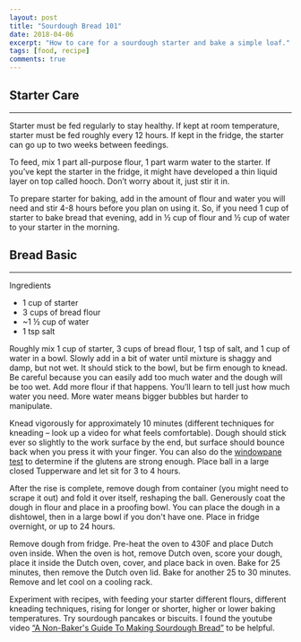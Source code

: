 ```yaml
---
layout: post
title: "Sourdough Bread 101"
date: 2018-04-06
excerpt: "How to care for a sourdough starter and bake a simple loaf."
tags: [food, recipe]
comments: true
---
```


## Starter Care
* * *

Starter must be fed regularly to stay healthy. If kept at room temperature, starter must be fed roughly every 12 hours. If kept in the fridge, the starter can go up to two weeks between feedings. 

To feed, mix 1 part all-purpose flour, 1 part warm water to the starter. If you’ve kept the starter in the fridge, it might have developed a thin liquid layer on top called hooch. Don’t worry about it, just stir it in. 

To prepare starter for baking, add in the amount of flour and water you will need and stir 4-8 hours before you plan on using it. So, if you need 1 cup of starter to bake bread that evening, add in ½ cup of flour and ½ cup of water to your starter in the morning.

## Bread Basic
* * *

Ingredients
* 1 cup of starter
* 3 cups of bread flour
* ~1 ½ cup of water
* 1 tsp salt

Roughly mix 1 cup of starter, 3 cups of bread flour, 1 tsp of salt, and 1 cup of water in a bowl. Slowly add in a bit of water until mixture is shaggy and damp, but not wet. It should stick to the bowl, but be firm enough to knead. Be careful because you can easily add too much water and the dough will be too wet. Add more flour if that happens. You’ll learn to tell just how much water you need. More water means bigger bubbles but harder to manipulate. 

Knead vigorously for approximately 10 minutes (different techniques for kneading – look up a video for what feels comfortable). Dough should stick ever so slightly to the work surface by the end, but surface should bounce back when you press it with your finger. You can also do the [windowpane test](https://lifehacker.com/use-the-windowpane-test-to-tell-if-your-dough-is-proper-1789963601) to determine if the glutens are strong enough. Place ball in a large closed Tupperware and let sit for 3 to 4 hours.

After the rise is complete, remove dough from container (you might need to scrape it out) and fold it over itself, reshaping the ball. Generously coat the dough in flour and place in a proofing bowl. You can place the dough in a dishtowel, then in a large bowl if you don't have one. Place in fridge overnight, or up to 24 hours. 

Remove dough from fridge. Pre-heat the oven to 430F and place Dutch oven inside. When the oven is hot,  remove Dutch oven, score your dough, place it inside the Dutch oven, cover, and place back in oven. Bake for 25 minutes, then remove the Dutch oven lid. Bake for another 25 to 30 minutes. Remove and let cool on a cooling rack.

Experiment with recipes, with feeding your starter different flours, different kneading techniques, rising for longer or shorter, higher or lower baking temperatures. Try sourdough pancakes or biscuits. I found the youtube video [“A Non-Baker's Guide To Making Sourdough Bread”](https://www.youtube.com/watch?v=APEavQg8rMw) to be helpful. 


